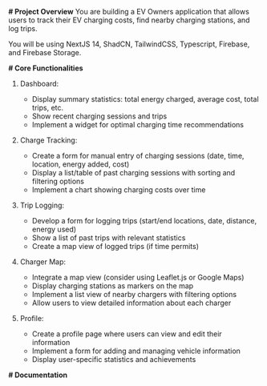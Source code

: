 **# Project Overview**
You are building a EV Owners application that allows users to track their EV charging costs, find nearby charging stations, and log trips.

You will be using NextJS 14, ShadCN, TailwindCSS, Typescript, Firebase, and Firebase Storage.

**# Core Functionalities**
1. Dashboard:
   - Display summary statistics: total energy charged, average cost, total trips, etc.
   - Show recent charging sessions and trips
   - Implement a widget for optimal charging time recommendations

2. Charge Tracking:
   - Create a form for manual entry of charging sessions (date, time, location, energy added, cost)
   - Display a list/table of past charging sessions with sorting and filtering options
   - Implement a chart showing charging costs over time

3. Trip Logging:
   - Develop a form for logging trips (start/end locations, date, distance, energy used)
   - Show a list of past trips with relevant statistics
   - Create a map view of logged trips (if time permits)

4. Charger Map:
   - Integrate a map view (consider using Leaflet.js or Google Maps)
   - Display charging stations as markers on the map
   - Implement a list view of nearby chargers with filtering options
   - Allow users to view detailed information about each charger

5. Profile:
   - Create a profile page where users can view and edit their information
   - Implement a form for adding and managing vehicle information
   - Display user-specific statistics and achievements


**# Documentation**

